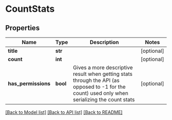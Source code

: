 # CountStats

## Properties
Name | Type | Description | Notes
------------ | ------------- | ------------- | -------------
**title** | **str** |  | [optional] 
**count** | **int** |  | [optional] 
**has_permissions** | **bool** | Gives a more descriptive result when getting stats through the API (as opposed to -1 for the count)  used only when serializing the count stats | [optional] 

[[Back to Model list]](../README.md#documentation-for-models) [[Back to API list]](../README.md#documentation-for-api-endpoints) [[Back to README]](../README.md)


